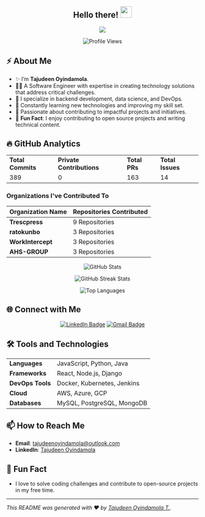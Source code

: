 <h2 align="center">Hello there! <img src="https://raw.githubusercontent.com/MartinHeinz/MartinHeinz/master/wave.gif" width="30px"></h2>

<!-- Animation Typing -->
<p align="center">
  <a href="https://github.com/DenverCoder1/readme-typing-svg"><img src="https://readme-typing-svg.herokuapp.com?font=Fira+Code&pause=1100&width=800&lines=I'm+Tajudeen+Oyindamola+T.;I'm+a+Software+Engineer+and+DevOps+and+Cloud+Enthusiast."></a>
</p>

<!-- Profile Views -->
<p align="center">
  <img src="https://komarev.com/ghpvc/?username=Pterjudin&label=Profile%20views&color=0e75b6&style=flat" alt="Profile Views" />
</p>

## ⚡️ About Me

- ✨ I’m **Tajudeen Oyindamola**.
- 👨‍💻 A Software Engineer with expertise in creating technology solutions that address critical challenges.
- 🔭 I specialize in backend development, data science, and DevOps.
- 🌱 Constantly learning new technologies and improving my skill set.
- 💬 Passionate about contributing to impactful projects and initiatives.
- 🎉 **Fun Fact**: I enjoy contributing to open source projects and writing technical content.

## 🔥 GitHub Analytics

<table>
  <tr>
    <td><strong>Total Commits</strong></td>
    <td><strong>Private Contributions</strong></td>
    <td><strong>Total PRs</strong></td>
    <td><strong>Total Issues</strong></td>
  </tr>
  <tr>
    <td>389</td>
    <td>0</td>
    <td>163</td>
    <td>14</td>
  </tr>
</table>

### Organizations I've Contributed To

| Organization Name | Repositories Contributed |
|-------------------|--------------------------|
| **Trescpress**     | 9 Repositories           |
| **ratokunbo**      | 3 Repositories           |
| **WorkIntercept**  | 3 Repositories           |
| **AHS-GROUP**      | 3 Repositories           |

<p align="center">
  <img align="center" src="https://github-readme-stats.vercel.app/api?username=Pterjudin&show_icons=true&locale=en&theme=tokyonight" alt="GitHub Stats" />
</p>

<p align="center">
  <img align="center" src="https://github-readme-streak-stats.herokuapp.com/?user=Pterjudin&theme=tokyonight" alt="GitHub Streak Stats" />
</p>

<p align="center">
  <img align="center" src="https://github-readme-stats.vercel.app/api/top-langs?username=Pterjudin&show_icons=true&locale=en&layout=compact&theme=tokyonight" alt="Top Languages" />
</p>

## 🌐 Connect with Me

<p align="center">
   <a href="https://www.linkedin.com/in/tajudeen-oyindamola/"><img src="https://img.shields.io/badge/-Tajudeen%20Oyindamola-blue?style=plastic&labelColor=blue&logo=LinkedIn&link=linkedin.com/in/tajudeen-oyindamola" alt="LinkedIn Badge"></a> 
   <a href="mailto:tajudeenoyindamola@outlook.com"><img src="https://img.shields.io/badge/-Tajudeen%20Oyindamola-fff?style=plastic&labelColor=fff&logo=Gmail&link=mailto:tajudeenoyindamola@outlook.com" alt="Gmail Badge"></a>
</p>

## 🛠️ Tools and Technologies

<table>
  <tr>
    <td><strong>Languages</strong></td>
    <td>JavaScript, Python, Java</td>
  </tr>
  <tr>
    <td><strong>Frameworks</strong></td>
    <td>React, Node.js, Django</td>
  </tr>
  <tr>
    <td><strong>DevOps Tools</strong></td>
    <td>Docker, Kubernetes, Jenkins</td>
  </tr>
  <tr>
    <td><strong>Cloud</strong></td>
    <td>AWS, Azure, GCP</td>
  </tr>
  <tr>
    <td><strong>Databases</strong></td>
    <td>MySQL, PostgreSQL, MongoDB</td>
  </tr>
</table>

## 📫 How to Reach Me

- **Email**: [tajudeenoyindamola@outlook.com](mailto:tajudeenoyindamola@outlook.com)
- **LinkedIn**: [Tajudeen Oyindamola](https://www.linkedin.com/in/tajudeen-oyindamola/)

## 🎉 Fun Fact

- I love to solve coding challenges and contribute to open-source projects in my free time.

---

*This README was generated with ❤️ by [Tajudeen Oyindamola T.](https://github.com/Pterjudin).*
